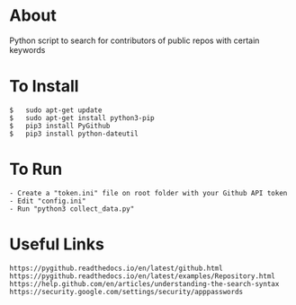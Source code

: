 # About

Python script to search for contributors of public repos with certain keywords

# To Install

```
$   sudo apt-get update
$   sudo apt-get install python3-pip
$   pip3 install PyGithub
$   pip3 install python-dateutil
```

# To Run

```
- Create a "token.ini" file on root folder with your Github API token
- Edit "config.ini"
- Run "python3 collect_data.py"
```

# Useful Links

```
https://pygithub.readthedocs.io/en/latest/github.html
https://pygithub.readthedocs.io/en/latest/examples/Repository.html
https://help.github.com/en/articles/understanding-the-search-syntax
https://security.google.com/settings/security/apppasswords
```